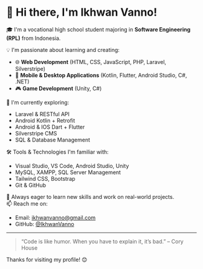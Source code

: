 # 👋 Hi there, I'm Ikhwan Vanno!

🎓 I'm a vocational high school student majoring in **Software Engineering (RPL)** from Indonesia.

💡 I'm passionate about learning and creating:

- 🌐 **Web Development** (HTML, CSS, JavaScript, PHP, Laravel, Silverstripe)
- 📱 **Mobile & Desktop Applications** (Kotlin, Flutter, Android Studio, C#, .NET)
- 🎮 **Game Development** (Unity, C#)

🚀 I'm currently exploring:
- Laravel & RESTful API
- Android Kotlin + Retrofit
- Android & IOS Dart + Flutter
- Silverstripe CMS
- SQL & Database Management

🛠️ Tools & Technologies I'm familiar with:
- Visual Studio, VS Code, Android Studio, Unity
- MySQL, XAMPP, SQL Server Management
- Tailwind CSS, Bootstrap
- Git & GitHub

🌱 Always eager to learn new skills and work on real-world projects.  
📫 Reach me on:  
- Email: ikhwanvanno@gmail.com  
- GitHub: [@IkhwanVanno](https://github.com/IkhwanVanno)

---

> “Code is like humor. When you have to explain it, it’s bad.” – Cory House

Thanks for visiting my profile! 😊
